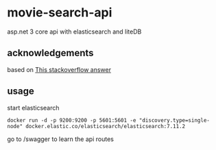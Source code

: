 # movie-search-api
asp.net 3 core api with elasticsearch and liteDB 

## acknowledgements
based on [This stackoverflow answer](https://stackoverflow.com/questions/41711961/elasticsearch-user-clicks-feedback/41716811#41716811)

## usage
start elasticsearch
  ```
  docker run -d -p 9200:9200 -p 5601:5601 -e "discovery.type=single-node" docker.elastic.co/elasticsearch/elasticsearch:7.11.2
  ```
go to /swagger to learn the api routes
